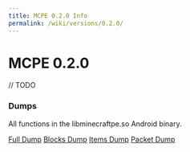 ```yaml
---
title: MCPE 0.2.0 Info
permalink: /wiki/versions/0.2.0/
---
```

# MCPE 0.2.0
// TODO

### Dumps
All functions in the libminecraftpe.so Android binary.

[Full Dump](dumps/fulldump.txt)
[Blocks Dump](dumps/blockdump.txt)
[Items Dump](dumps/itemdump.txt)
[Packet Dump](dumps/packetdump.txt)
